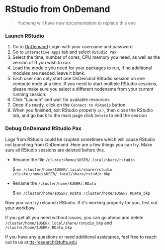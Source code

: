 # RStudio from OnDemand

> Yucheng will have new documentation to replace this one

### Launch RStudio

1. Go to [OnDemand](https://ondemand.cluster.tufts.edu) Login with your username and password
2. Go to `Interactive Apps` tab and select `RStudio Pax`
3. Select the time, number of cores, CPU memory you need, as well as the version of R you wish to run. 
4. Load the module you need for your packages to run, if no additional modules are needed, leave it blank.
5. Each user can only start one OnDemand RStudio session on one compute node at a time. If you need to start multiple RStudio sessions, please make sure you select a different nodename from your current running session. 
6. Click "Launch" and wait for available resources
7. Once it's ready, click on the `Connect to RStudio` button
8. When you finished, exit RStudio properly `q()`, then close the RStudio tab, and go back to the main page click `Delete` to end the session

### Debug OnDemand RStudio Pax

Logs from RStudio could be crupted sometimes which will cause RStudio not launching from OnDemand. Here are a few things you can try. Make sure all RStudio sessions are deleted before this.

- Rename the file `/cluster/home/$USER/.local/share/rstudio`

  $ `mv /cluster/home/$USER/.local/share/rstudio /cluster/home/$USER/.local/share/rstudio_bkp`

- Rename the `/cluster/home/$USER/.RData` 

  $ `mv /cluster/home/$USER/.RData /cluster/home/$USER/.RData_bkp`

Now you can try relaunch RStudio. If it's working properly for you, test out your workflow. 

If you get all you need without issues, you can go ahead and delete `/cluster/home/$USER/.local/share/rstudio_bkp` and `/cluster/home/$USER/.RData_bkp`

If you have any questions or need additional assistance, feel free to reach out to us at tts-research@tufts.edu